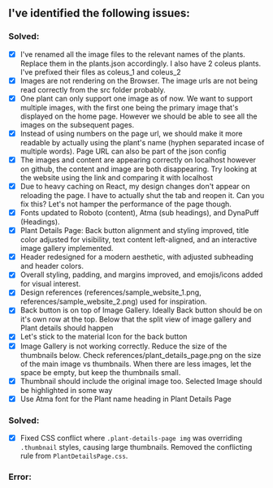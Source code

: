 ## I've identified the following issues:

### Solved:
- [x] I've renamed all the image files to the relevant names of the plants. Replace them in the plants.json accordingly. I also have 2 coleus plants. I've prefixed their files as coleus_1 and coleus_2
- [x] Images are not rendering on the Browser. The image urls are not being read correctly from the src folder probably.
- [x] One plant can only support one image as of now. We want to support multiple images, with the first one being the primary image that's displayed on the home page. However we should be able to see all the images on the subsequent pages.
- [x] Instead of using numbers on the page url, we should make it more readable by actually using the plant's name (hyphen separated incase of multiple words). Page URL can also be part of the json config
- [x] The images and content are appearing correctly on localhost however on github, the content and image are both disappearing. Try looking at the website using the link and comparing it with localhost
- [x] Due to heavy caching on React, my design changes don't appear on reloading the page. I have to actually shut the tab and reopen it. Can you fix this? Let's not hamper the performance of the page though.
- [x] Fonts updated to Roboto (content), Atma (sub headings), and DynaPuff (Headings).
- [x] Plant Details Page: Back button alignment and styling improved, title color adjusted for visibility, text content left-aligned, and an interactive image gallery implemented.
- [x] Header redesigned for a modern aesthetic, with adjusted subheading and header colors.
- [x] Overall styling, padding, and margins improved, and emojis/icons added for visual interest.
- [x] Design references (references/sample_website_1.png, references/sample_website_2.png) used for inspiration.
- [x] Back button is on top of Image Gallery. Ideally Back button should be on it's own row at the top. Below that the split view of image gallery and Plant details should happen
- [x] Let's stick to the material Icon for the back button
- [x] Image Gallery is not working correctly. Reduce the size of the thumbnails below. Check references/plant_details_page.png on the size of the main image vs thumbnails. When there are less images, let the space be empty, but keep the thumbnails small.
- [x] Thumbnail should include the original image too. Selected Image should be highlighted in some way
- [x] Use Atma font for the Plant name heading in Plant Details Page

### Solved:
- [x] Fixed CSS conflict where `.plant-details-page img` was overriding `.thumbnail` styles, causing large thumbnails. Removed the conflicting rule from `PlantDetailsPage.css`.

### Error: